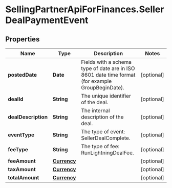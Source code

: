 # SellingPartnerApiForFinances.SellerDealPaymentEvent

## Properties

Name | Type | Description | Notes
------------ | ------------- | ------------- | -------------
**postedDate** | **Date** | Fields with a schema type of date are in ISO 8601 date time format (for example GroupBeginDate). | [optional] 
**dealId** | **String** | The unique identifier of the deal. | [optional] 
**dealDescription** | **String** | The internal description of the deal. | [optional] 
**eventType** | **String** | The type of event: SellerDealComplete. | [optional] 
**feeType** | **String** | The type of fee: RunLightningDealFee. | [optional] 
**feeAmount** | [**Currency**](Currency.md) |  | [optional] 
**taxAmount** | [**Currency**](Currency.md) |  | [optional] 
**totalAmount** | [**Currency**](Currency.md) |  | [optional] 


